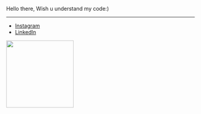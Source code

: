 Hello there, 
Wish u understand my code:)
<hr>

- [Instagram](https://instagram.com/khifrvn)<br>
- [LinkedIn](https://www.linkedin.com/in/muhammad-khifransyah-055b4a188/)<br>
<!---
khifrvn/khifrvn is a ✨ special ✨ repository because its `README.md` (this file) appears on your GitHub profile.
You can click the Preview link to take a look at your changes.
--->
<img height="180em" src="https://github-readme-stats.vercel.app/api?username=khifrvn&show_icons=true&hide_border=true&&count_private=true&include_all_commits=true" />
